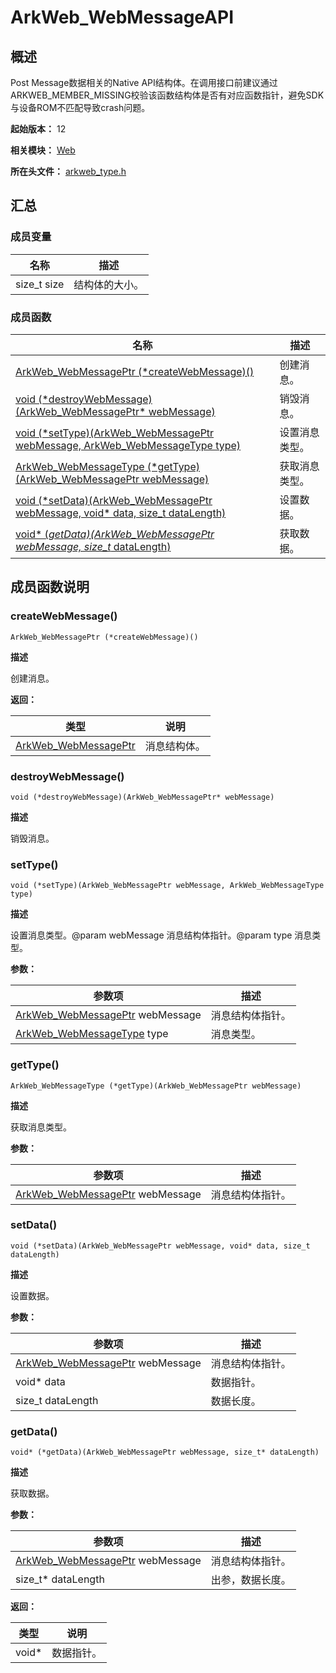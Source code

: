 # ArkWeb_WebMessageAPI


## 概述

Post Message数据相关的Native API结构体。在调用接口前建议通过ARKWEB_MEMBER_MISSING校验该函数结构体是否有对应函数指针，避免SDK与设备ROM不匹配导致crash问题。

**起始版本：** 12

**相关模块：** [Web](capi-web.md)

**所在头文件：** [arkweb_type.h](capi-arkweb-type-h.md)

## 汇总

### 成员变量

| 名称 | 描述 |
| -- | -- |
| size_t size | 结构体的大小。 |


### 成员函数

| 名称                                                                                           | 描述                                                                     |
|----------------------------------------------------------------------------------------------|------------------------------------------------------------------------|
| [ArkWeb_WebMessagePtr (\*createWebMessage)()](#createwebmessage)                             | 创建消息。                                                    |
| [void (\*destroyWebMessage)(ArkWeb_WebMessagePtr* webMessage)](#destroywebmessage)           | 销毁消息。                                        |
| [void (\*setType)(ArkWeb_WebMessagePtr webMessage, ArkWeb_WebMessageType type)](#settype)    | 设置消息类型。                     |
| [ArkWeb_WebMessageType (\*getType)(ArkWeb_WebMessagePtr webMessage)](#gettype)               | 获取消息类型。                         |
| [void (\*setData)(ArkWeb_WebMessagePtr webMessage, void* data, size_t dataLength)](#setdata) | 设置数据。 |
| [void* (*getData)(ArkWeb_WebMessagePtr webMessage, size_t* dataLength)](#getdata)            | 获取数据。                                                                  |

## 成员函数说明

### createWebMessage()

```
ArkWeb_WebMessagePtr (*createWebMessage)()
```

**描述**

创建消息。

**返回：**

| 类型                       | 说明 |
|--------------------------|----|
| [ArkWeb_WebMessagePtr](capi-web-arkweb-webmessage8h.md) | 消息结构体。   |

### destroyWebMessage()

```
void (*destroyWebMessage)(ArkWeb_WebMessagePtr* webMessage)
```

**描述**

销毁消息。

### setType()

```
void (*setType)(ArkWeb_WebMessagePtr webMessage, ArkWeb_WebMessageType type)
```

**描述**

设置消息类型。@param webMessage 消息结构体指针。@param type 消息类型。

**参数：**

| 参数项                                                                       | 描述 |
|---------------------------------------------------------------------------|----|
| [ArkWeb_WebMessagePtr](capi-web-arkweb-webmessage8h.md) webMessage            | 消息结构体指针。   |
| [ArkWeb_WebMessageType](capi-arkweb-type-h.md#arkweb_webmessagetype) type | 消息类型。   |

### getType()

```
ArkWeb_WebMessageType (*getType)(ArkWeb_WebMessagePtr webMessage)
```

**描述**

获取消息类型。

**参数：**

| 参数项                                 | 描述 |
|-------------------------------------|----|
| [ArkWeb_WebMessagePtr](capi-web-arkweb-webmessage8h.md) webMessage | 消息结构体指针。   |

### setData()

```
void (*setData)(ArkWeb_WebMessagePtr webMessage, void* data, size_t dataLength)
```

**描述**

设置数据。

**参数：**

| 参数项                                                            | 描述       |
|----------------------------------------------------------------|----------|
| [ArkWeb_WebMessagePtr](capi-web-arkweb-webmessage8h.md) webMessage | 消息结构体指针。 |
|  void* data                                                              | 数据指针。         |
|  size_t dataLength                                                              | 数据长度。         |


### getData()

```
void* (*getData)(ArkWeb_WebMessagePtr webMessage, size_t* dataLength)
```

**描述**

获取数据。

**参数：**

| 参数项                  | 描述       |
|----------------------|----------|
| [ArkWeb_WebMessagePtr](capi-web-arkweb-webmessage8h.md) webMessage | 消息结构体指针。 |
| size_t* dataLength   | 出参，数据长度。         |

**返回：**

| 类型 | 说明    |
|----|-------|
| void*   | 数据指针。 |